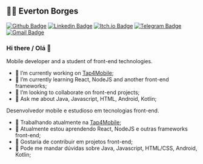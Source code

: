 ## :man_technologist: Everton Borges

[![Github Badge](https://img.shields.io/badge/-Github-000?style=flat-square&logo=Github&logoColor=white&link=https://github.com/EvertonBorges)](https://github.com/EvertonBorges)
[![Linkedin Badge](https://img.shields.io/badge/-LinkedIn-blue?style=flat-square&logo=Linkedin&logoColor=white&link=https://www.linkedin.com/in/everton-soares-borges/)](https://www.linkedin.com/in/everton-soares-borges/)
[![Itch.io Badge](https://img.shields.io/badge/-itch.io-orange?style=flat-square&logo=itch.io&logoColor=white&link=https://www.linkedin.com/in/everton-soares-borges/)](https://evertonborges.itch.io/)
[![Telegram Badge](https://img.shields.io/badge/-Telegram-1ca0f1?style=flat-square&labelColor=1ca0f1&logo=telegram&logoColor=white&link=https://t.me/EvertonBorges)](https://t.me/EvertonBorges)
[![Gmail Badge](https://img.shields.io/badge/-Gmail-c14438?style=flat-square&logo=Gmail&logoColor=white&link=mailto:evertonsoaresborges@gmail.com)](mailto:evertonsoaresborges@gmail.com)

### Hi there / Olá 👋

Mobile developer and a student of front-end technologies.

- 🔭 I’m currently working on [Tap4Mobile](https://tap4mobile.com.br/);
- 🌱 I’m currently learning React, NodeJS and another front-end frameworks;
- 👯 I’m looking to collaborate on front-end projects;
- 💬 Ask me about Java, Javascript, HTML, Android, Kotlin;

Desenvolvedor mobile e estudioso em tecnologias front-end.

- 🔭 Trabalhando atualmente na [Tap4Mobile](https://tap4mobile.com.br/);
- 🌱 Atualmente estou aprendendo React, NodeJS e outras frameworks front-end;
- 👯 Gostaria de contribuir em projetos front-end;
- 💬 Pode me mandar dúvidas sobre Java, Javascript, HTML/CSS, Android, Kotlin;
